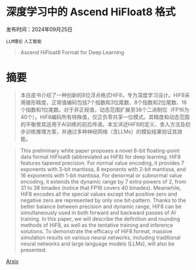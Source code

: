 # 深度学习中的 Ascend HiFloat8 格式

发布时间：2024年09月25日

`LLM理论` `人工智能`

> Ascend HiFloat8 Format for Deep Learning

# 摘要

> 本白皮书介绍了一种创新的8位浮点格式HiF8，专为深度学习设计。HiF8采用锥形精度，正常值编码包括7个指数和3位尾数、8个指数和2位尾数、16个指数和1位尾数。对于非正规值，动态范围扩展至38个二进制位（FP16为40个）。HiF8编码所有特殊值，仅正负零共享一位模式。其精度和动态范围的平衡使其适用于AI训练的前后传递。本文详述HiF8的定义、舍入方法及初步训练推理方案，并通过多种神经网络（含LLMs）的模拟结果验证其效能。

> This preliminary white paper proposes a novel 8-bit floating-point data format HiFloat8 (abbreviated as HiF8) for deep learning. HiF8 features tapered precision. For normal value encoding, it provides 7 exponents with 3-bit mantissa, 8 exponents with 2-bit mantissa, and 16 exponents with 1-bit mantissa. For denormal or subnormal value encoding, it extends the dynamic range by 7 extra powers of 2, from 31 to 38 binades (notice that FP16 covers 40 binades). Meanwhile, HiF8 encodes all the special values except that positive zero and negative zero are represented by only one bit-pattern. Thanks to the better balance between precision and dynamic range, HiF8 can be simultaneously used in both forward and backward passes of AI training. In this paper, we will describe the definition and rounding methods of HiF8, as well as the tentative training and inference solutions. To demonstrate the efficacy of HiF8 format, massive simulation results on various neural networks, including traditional neural networks and large language models (LLMs), will also be presented.

[Arxiv](https://arxiv.org/abs/2409.16626)